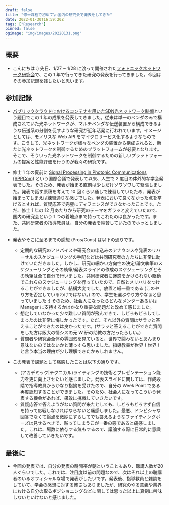 ```yaml
---
draft: false
title: "修士課程で初めて\n国内の研究会で発表をしてきた"
date: 2022-01-30T16:59:20Z
tags: ["Research"]
pinned: false
ogimage: "img/images/20220131.png"
---
```


## 概要

- こんにちは :) 先日、1/27 ~ 1/28 に渡って開催された[フォトニックネットワーク研究会](https://www.ieice.org/ken/program/index.php?tgs_regid=f301afe5515873af934c79186dd9daff49a4a8dd5003607cadecf0bef5630b43&tgid=IEICE-PN)で、この 1 年で行ってきた研究の発表を行ってきました。今回はその参加記録を残したいと思います。

## 参加記録

- [パブリッククラウドにおけるコンテナを用いたSDN光ネットワーク制御](https://www.ieice.org/ken/paper/20220128fC7Q/)という題目でこの 1 年の成果を発表してきました。従来は単一のベンダのみで構成されていた光ネットワークが、マルチベンダな伝送装置から構成できるような伝送系の分割を促すような研究が近年活発に行われています。イメージとしては、モノリスな Web API をマイクロサービス化するようなものです。こうして、光ネットワークが様々なベンダの装置から構成されると、新たに光ネットワークを制御するためのプラットフォームが必要となります。そこで、そういった光ネットワークを制御するための新しいプラットフォームの提案と性能評価を行うのが我々の研究です。

- 修士 1 年の夏前に [Signal Processing in Photonic Communications (SPPCom)](https://www.optica.org/en-us/meetings/osa_meetings/advanced_photonics_congress/program/signal_processing_in_photonic_communications/) という国際会議で発表して以来、人生で 2 度目の体外的な学会発表でした。そのため、発表が始まる直前は少しだけソワソワして緊張しました。発表で話す原稿を考えて 10 回くらい通しで練習していたため、発表が始まってしまえば練習通りな感じでした。発表において良くなかった点を挙げるとすれば、質疑応答で完璧にディフェンスができなかったことです。ただ、修士 1 年の 12 月あたりから研究のテーマをガラッと変えていたので、国内の研究会という 1 つの着地点まで持ってこれたのは良かったです。また、共同研究者の指導教員は、自分の発表を絶賛していたのでホッとしました。

- 発表やそこに至るまでの感想 (Pros/Cons) は以下の通りです。
    - 定期的な研究のアドバイスや研究会の申込みのアナウンスや発表のリハーサルのスケジューリングの手配などは共同研究者の方たちに非常に助けていただきました。しかし、研究の細かい方向性の決定/論文執筆のスケジューリングとその執筆/発表スライドの作成のスケジューリングとその執筆は全て自分で行いました。共同研究者に迷惑をかけられない駆動でこれらのスケジューリングを行っていたので、自然とメリハリをつけることができましたが、結構大変でした。放置と紙一重である (このやり方を否定しているわけではない。) ので、学生を選ぶやり方やなぁと思っていました :) そのため、社会人になったらどんなメンターあるいは Manager に支持するかはかなり重要な問題だと改めて感じました。
    - 想定していなかった少々難しい質問が飛んできて、しどろもどろしてしまったのは非常に悔しかったです。ただ、それ以外の質問はサラッと答えることができたのは良かったです。(サラッと答えることができた質問をした方は阪大の情シスの元 W 研の助教の方だったらしい。)
    - 質問者や研究会全体の雰囲気を見ていると、世界で闘わないとあんまり意味ないのではないかと薄っすら思いました。指導教員が世界！世界！と言う本当の理由が少し理解できたかもしれません。

- この発表で課題として痛感したことは以下の通りです。
    - (アカデミック|テクニカル)ライティングの技術とプレゼンテーション能力を更に向上させたいと感じました。発表スライドに関しては、作成段階で指導教員からかなり指摘を受けたので、自分の Week Point である再度認知することができました。そのため、社会人になってこういう発表する機会があれば、果敢に挑戦していきたいです。
    - 質疑応答で答えようがない質問が来たとしても、しどろもどろせず自信を持って応戦しなければならないと痛感しました。最悪、ドンピシャな回答でなくて論点を微妙にずらしてでも答えるようなファイティングポーズは見せるべきで、黙ってしまうこが一番の悪であると痛感しました。これは、場数に依存する気もするので、議論する際に日常的に意識して改善していきたいです。

## 最後に

- 今回の発表では、自分の発表の時間帯が朝ということもあり、聴講人数が20人ぐらいでした。これでは、注目度以前の問題なので、次はそれ以上の聴講者のいるオフィシャルな場で発表がしたいです。発表後、指導教員と雑談をしていて、学会の感想に対する怖さもありましたが、研究のやる意義や業界における自分の取るポジショニングなどに関しては思った以上に真剣に吟味しないといけないと感じました。
